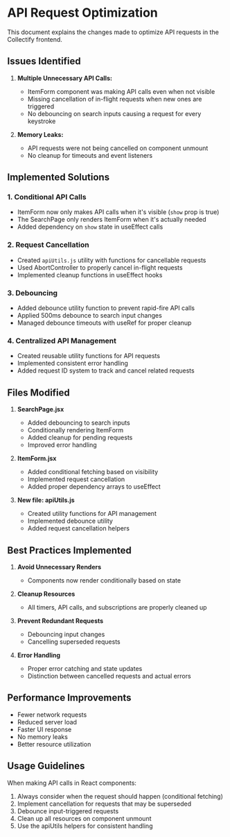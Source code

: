 # API Request Optimization

This document explains the changes made to optimize API requests in the Collectify frontend.

## Issues Identified

1. **Multiple Unnecessary API Calls:**
   - ItemForm component was making API calls even when not visible
   - Missing cancellation of in-flight requests when new ones are triggered
   - No debouncing on search inputs causing a request for every keystroke

2. **Memory Leaks:**
   - API requests were not being cancelled on component unmount
   - No cleanup for timeouts and event listeners

## Implemented Solutions

### 1. Conditional API Calls

- ItemForm now only makes API calls when it's visible (`show` prop is true)
- The SearchPage only renders ItemForm when it's actually needed
- Added dependency on `show` state in useEffect calls

### 2. Request Cancellation

- Created `apiUtils.js` utility with functions for cancellable requests
- Used AbortController to properly cancel in-flight requests
- Implemented cleanup functions in useEffect hooks

### 3. Debouncing

- Added debounce utility function to prevent rapid-fire API calls
- Applied 500ms debounce to search input changes
- Managed debounce timeouts with useRef for proper cleanup

### 4. Centralized API Management

- Created reusable utility functions for API requests
- Implemented consistent error handling
- Added request ID system to track and cancel related requests

## Files Modified

1. **SearchPage.jsx**
   - Added debouncing to search inputs
   - Conditionally rendering ItemForm
   - Added cleanup for pending requests
   - Improved error handling

2. **ItemForm.jsx**
   - Added conditional fetching based on visibility
   - Implemented request cancellation
   - Added proper dependency arrays to useEffect

3. **New file: apiUtils.js**
   - Created utility functions for API management
   - Implemented debounce utility
   - Added request cancellation helpers

## Best Practices Implemented

1. **Avoid Unnecessary Renders**
   - Components now render conditionally based on state

2. **Cleanup Resources**
   - All timers, API calls, and subscriptions are properly cleaned up

3. **Prevent Redundant Requests**
   - Debouncing input changes
   - Cancelling superseded requests

4. **Error Handling**
   - Proper error catching and state updates
   - Distinction between cancelled requests and actual errors

## Performance Improvements

- Fewer network requests
- Reduced server load
- Faster UI response
- No memory leaks
- Better resource utilization

## Usage Guidelines

When making API calls in React components:

1. Always consider when the request should happen (conditional fetching)
2. Implement cancellation for requests that may be superseded
3. Debounce input-triggered requests
4. Clean up all resources on component unmount
5. Use the apiUtils helpers for consistent handling
